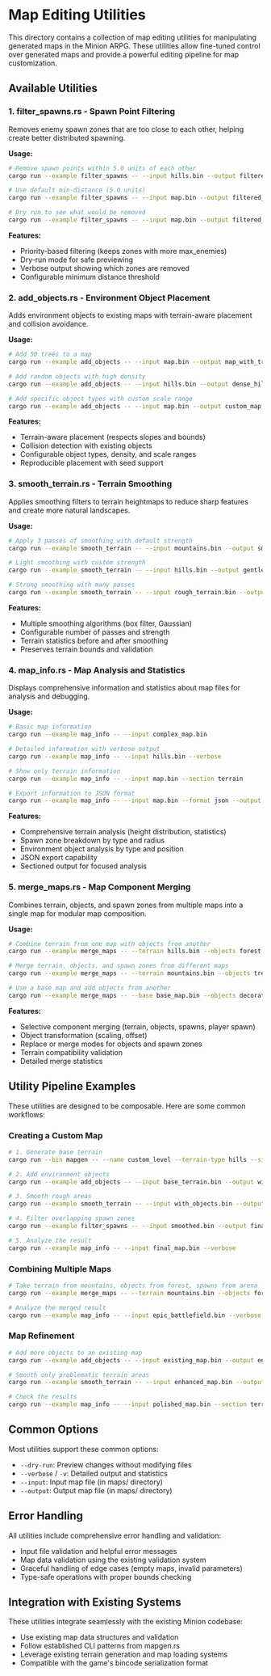 # Map Editing Utilities

This directory contains a collection of map editing utilities for manipulating generated maps in the Minion ARPG. These utilities allow fine-tuned control over generated maps and provide a powerful editing pipeline for map customization.

## Available Utilities

### 1. filter_spawns.rs - Spawn Point Filtering
Removes enemy spawn zones that are too close to each other, helping create better distributed spawning.

**Usage:**
```bash
# Remove spawn points within 5.0 units of each other
cargo run --example filter_spawns -- --input hills.bin --output filtered_hills.bin --min-distance 5.0

# Use default min-distance (5.0 units)
cargo run --example filter_spawns -- --input map.bin --output filtered_map.bin

# Dry run to see what would be removed
cargo run --example filter_spawns -- --input map.bin --output filtered_map.bin --dry-run
```

**Features:**
- Priority-based filtering (keeps zones with more max_enemies)
- Dry-run mode for safe previewing
- Verbose output showing which zones are removed
- Configurable minimum distance threshold

### 2. add_objects.rs - Environment Object Placement
Adds environment objects to existing maps with terrain-aware placement and collision avoidance.

**Usage:**
```bash
# Add 50 trees to a map
cargo run --example add_objects -- --input map.bin --output map_with_trees.bin --type tree --count 50

# Add random objects with high density
cargo run --example add_objects -- --input hills.bin --output dense_hills.bin --density 0.8 --count 100

# Add specific object types with custom scale range
cargo run --example add_objects -- --input map.bin --output custom_map.bin --types "tree,rock,bush" --count 75 --scale "0.5,2.0"
```

**Features:**
- Terrain-aware placement (respects slopes and bounds)
- Collision detection with existing objects
- Configurable object types, density, and scale ranges
- Reproducible placement with seed support

### 3. smooth_terrain.rs - Terrain Smoothing
Applies smoothing filters to terrain heightmaps to reduce sharp features and create more natural landscapes.

**Usage:**
```bash
# Apply 3 passes of smoothing with default strength
cargo run --example smooth_terrain -- --input mountains.bin --output smooth_mountains.bin --passes 3

# Light smoothing with custom strength
cargo run --example smooth_terrain -- --input hills.bin --output gentle_hills.bin --passes 1 --strength 0.3

# Strong smoothing with many passes
cargo run --example smooth_terrain -- --input rough_terrain.bin --output flat_terrain.bin --passes 10 --strength 0.8
```

**Features:**
- Multiple smoothing algorithms (box filter, Gaussian)
- Configurable number of passes and strength
- Terrain statistics before and after smoothing
- Preserves terrain bounds and validation

### 4. map_info.rs - Map Analysis and Statistics  
Displays comprehensive information and statistics about map files for analysis and debugging.

**Usage:**
```bash
# Basic map information
cargo run --example map_info -- --input complex_map.bin

# Detailed information with verbose output
cargo run --example map_info -- --input hills.bin --verbose

# Show only terrain information
cargo run --example map_info -- --input map.bin --section terrain

# Export information to JSON format
cargo run --example map_info -- --input map.bin --format json --output map_info.json
```

**Features:**
- Comprehensive terrain analysis (height distribution, statistics)
- Spawn zone breakdown by type and radius
- Environment object analysis by type and position
- JSON export capability
- Sectioned output for focused analysis

### 5. merge_maps.rs - Map Component Merging
Combines terrain, objects, and spawn zones from multiple maps into a single map for modular map composition.

**Usage:**
```bash
# Combine terrain from one map with objects from another
cargo run --example merge_maps -- --terrain hills.bin --objects forest.bin --output combined.bin

# Merge terrain, objects, and spawn zones from different maps
cargo run --example merge_maps -- --terrain mountains.bin --objects trees.bin --spawns arena.bin --output epic_map.bin

# Use a base map and add objects from another
cargo run --example merge_maps -- --base base_map.bin --objects decorations.bin --output enhanced_map.bin
```

**Features:**
- Selective component merging (terrain, objects, spawns, player spawn)
- Object transformation (scaling, offset)
- Replace or merge modes for objects and spawn zones
- Terrain compatibility validation
- Detailed merge statistics

## Utility Pipeline Examples

These utilities are designed to be composable. Here are some common workflows:

### Creating a Custom Map
```bash
# 1. Generate base terrain
cargo run --bin mapgen -- --name custom_level --terrain-type hills --size 128x128 --output base_terrain.bin

# 2. Add environment objects
cargo run --example add_objects -- --input base_terrain.bin --output with_objects.bin --types "tree,rock" --count 200

# 3. Smooth rough areas
cargo run --example smooth_terrain -- --input with_objects.bin --output smoothed.bin --passes 2 --strength 0.4

# 4. Filter overlapping spawn zones
cargo run --example filter_spawns -- --input smoothed.bin --output final_map.bin --min-distance 8.0

# 5. Analyze the result
cargo run --example map_info -- --input final_map.bin --verbose
```

### Combining Multiple Maps
```bash
# Take terrain from mountains, objects from forest, spawns from arena
cargo run --example merge_maps -- --terrain mountains.bin --objects forest_objects.bin --spawns arena_spawns.bin --output epic_battlefield.bin

# Analyze the merged result
cargo run --example map_info -- --input epic_battlefield.bin --verbose
```

### Map Refinement
```bash
# Add more objects to an existing map
cargo run --example add_objects -- --input existing_map.bin --output enhanced_map.bin --type bush --count 50 --density 0.3

# Smooth only problematic terrain areas
cargo run --example smooth_terrain -- --input enhanced_map.bin --output polished_map.bin --passes 1 --strength 0.2

# Check the results
cargo run --example map_info -- --input polished_map.bin --section terrain
```

## Common Options

Most utilities support these common options:
- `--dry-run`: Preview changes without modifying files
- `--verbose` / `-v`: Detailed output and statistics
- `--input`: Input map file (in maps/ directory)
- `--output`: Output map file (in maps/ directory)

## Error Handling

All utilities include comprehensive error handling and validation:
- Input file validation and helpful error messages
- Map data validation using the existing validation system
- Graceful handling of edge cases (empty maps, invalid parameters)
- Type-safe operations with proper bounds checking

## Integration with Existing Systems

These utilities integrate seamlessly with the existing Minion codebase:
- Use existing map data structures and validation
- Follow established CLI patterns from mapgen.rs
- Leverage existing terrain generation and map loading systems
- Compatible with the game's bincode serialization format